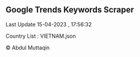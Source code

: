 

## Google Trends Keywords Scraper 
 
Last Update 15-04-2023 , 17:56:32

Country List :
VIETNAM.json



© Abdul Muttaqin 
